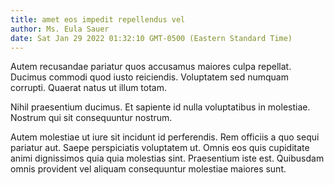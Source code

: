 ```yaml
---
title: amet eos impedit repellendus vel
author: Ms. Eula Sauer
date: Sat Jan 29 2022 01:32:10 GMT-0500 (Eastern Standard Time)
---
```

Autem recusandae pariatur quos accusamus maiores culpa repellat. Ducimus commodi quod iusto reiciendis. Voluptatem sed numquam corrupti. Quaerat natus ut illum totam.

 Nihil praesentium ducimus. Et sapiente id nulla voluptatibus in molestiae. Nostrum qui sit consequuntur nostrum.

 Autem molestiae ut iure sit incidunt id perferendis. Rem officiis a quo sequi pariatur aut. Saepe perspiciatis voluptatem ut. Omnis eos quis cupiditate animi dignissimos quia quia molestias sint. Praesentium iste est. Quibusdam omnis provident vel aliquam consequuntur molestiae maiores sunt.